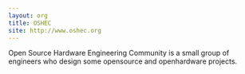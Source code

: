 ```yaml
---
layout: org
title: OSHEC
site: http://www.oshec.org
---
```

Open Source Hardware Engineering Community is a small group of engineers who design some
opensource and openhardware projects.
